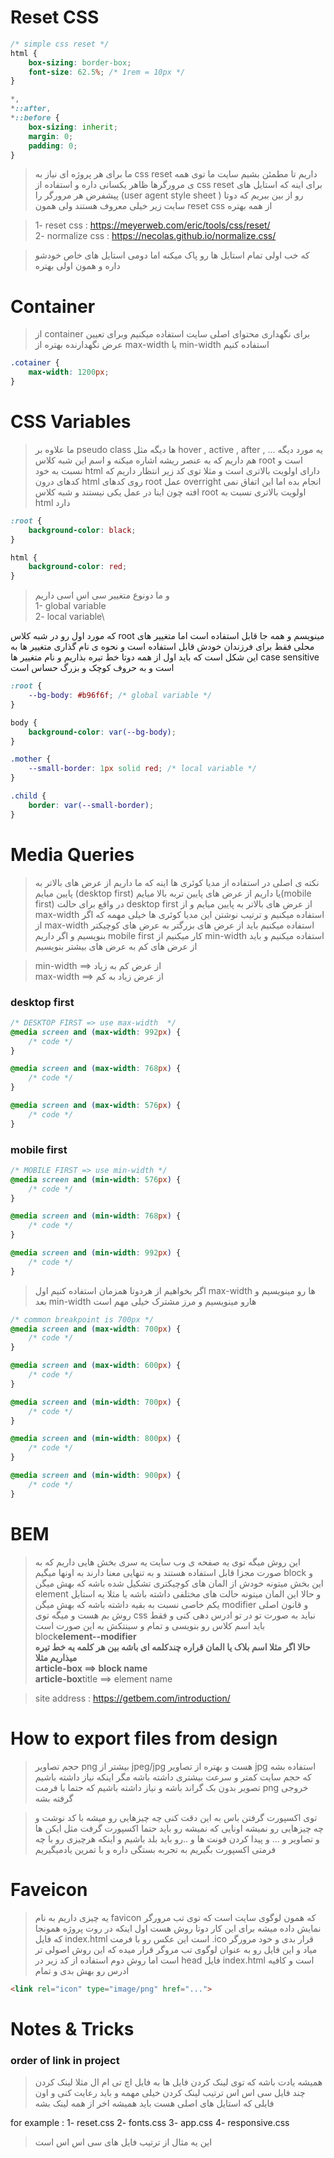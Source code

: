 # Reset CSS

```css
/* simple css reset */
html {
	box-sizing: border-box;
	font-size: 62.5%; /* 1rem = 10px */
}

*,
*::after,
*::before {
	box-sizing: inherit;
	margin: 0;
	padding: 0;
}
```

> ما برای هر پروژه ای نیاز به css reset داریم تا مطمئن بشیم سایت ما توی همه ی مرورگرها ظاهر یکسانی داره و استفاده از css reset برای اینه که استایل های پیشفرض هر مرورگر را (user agent style sheet ) رو از بین ببریم که دوتا سایت زیر خیلی معروف هستند ولی همون reset css از همه بهتره

> 1- reset css : https://meyerweb.com/eric/tools/css/reset/ \
> 2- normalize css : https://necolas.github.io/normalize.css/

> که خب اولی تمام استایل ها رو پاک میکنه اما دومی استایل های خاص خودشو داره و همون اولی بهتره

# Container

> از container برای نگهداری محتوای اصلی سایت استفاده میکنیم وبرای تعیین عرض نگهدارنده بهتره از max-width یا min-width استفاده کنیم

```css
.cotainer {
	max-width: 1200px;
}
```

# CSS Variables

> ما علاوه بر pseudo class ها دیگه مثل hover , active , after , ... یه مورد دیگه هم داریم که به عنصر ریشه اشاره میکنه و اسم این شبه کلاس root است و نسبت به خود html دارای اولویت بالاتری است و مثلا توی کد زیر انتظار داریم که کدهای درون html روی کدهای root عمل overright انجام بده اما این اتفاق نمی افته چون اینا در عمل یکی نیستند و شبه کلاس root اولویت بالاتری نسبت به html دارد

```css
:root {
	background-color: black;
}

html {
	background-color: red;
}
```

> و ما دونوع متغییر سی اس اسی داریم \
> 1- global variable\
> 2- local variable\

که مورد اول رو در شبه کلاس root مینویسم و همه جا قابل استفاده است اما متغییر های محلی فقط برای فرزندان خودش قابل استفاده است و نحوه ی نام گذاری متغییر ها به این شکل است که باید اول از همه دوتا خط تیره بذاریم و نام متغییر ها case sensitive است و به حروف کوچک و بزرگ حساس است

```css
:root {
	--bg-body: #b96f6f; /* global variable */
}

body {
	background-color: var(--bg-body);
}

.mother {
	--small-border: 1px solid red; /* local variable */
}

.child {
	border: var(--small-border);
}
```

# Media Queries

> نکته ی اصلی در استفاده از مدیا کوئری ها اینه که ما داریم از عرض های بالاتر به پایین میایم (desktop first) یا داریم از عرض های پایین تربه بالا میایم(mobile first)
> در واقع برای حالت desktop first از عرض های بالاتر به پایین میایم و از max-width استفاده میکنیم و ترتیب نوشتن این مدیا کوئری ها خیلی مهمه که اگر از max-width استفاده میکنیم باید از عرض های بزرگتر به عرض های کوچیکتر بنویسیم
> و اگر داریم mobile first کار میکنیم از min-width استفاده میکنیم و باید از عرض های کم به عرض های بیشتر بنویسیم

> min-width ==> از عرض کم به زیاد\
> max-width ==> از عرض زیاد به کم

### desktop first

```css
/* DESKTOP FIRST => use max-width  */
@media screen and (max-width: 992px) {
	/* code */
}

@media screen and (max-width: 768px) {
	/* code */
}

@media screen and (max-width: 576px) {
	/* code */
}
```

### mobile first

```css
/* MOBILE FIRST => use min-width */
@media screen and (min-width: 576px) {
	/* code */
}

@media screen and (min-width: 768px) {
	/* code */
}

@media screen and (min-width: 992px) {
	/* code */
}
```

> اگر بخواهیم از هردوتا همزمان استفاده کنیم اول max-width ها رو مینویسیم و بعد min-width هارو مینویسیم و مرز مشترک خیلی مهم است

```css
/* common breakpoint is 700px */
@media screen and (max-width: 700px) {
	/* code */
}

@media screen and (max-width: 600px) {
	/* code */
}

@media screen and (min-width: 700px) {
	/* code */
}

@media screen and (min-width: 800px) {
	/* code */
}

@media screen and (min-width: 900px) {
	/* code */
}
```

# BEM

> این روش میگه توی یه صفحه ی وب سایت یه سری بخش هایی داریم که به صورت مجزا قابل استفاده هستند و به تنهایی معنا دارند به اونها میگیم block و این بخش میتونه خودش از المان های کوچیکتری تشکیل شده باشه که بهش میگن element و حالا این المان میتونه حالت های مختلفی داشته باشه یا مثلا یه استایل یکم خاصی نسبت به بقیه داشته باشه که بهش میگن modifier و قانون اصلی روش بم هست و میگه توی css نباید به صورت تو در تو ادرس دهی کنی و فقط باید اسم کلاس رو بنویسی و تمام و سینتکش به این صورت است\
> block**element--modifier\
> حالا اگر مثلا اسم بلاک یا المان قراره چندکلمه ای باشه بین هر کلمه یه خط تیره میذاریم مثلا\
> article-box ==> block name\
> article-box**title ==> element name

> site address : https://getbem.com/introduction/

# How to export files from design

> حجم تصاویر png بیشتر از jpeg/jpg هست و بهتره از تصاویر jpg استفاده بشه که حجم سایت کمتر و سرعت بیشتری داشته باشه مگر اینکه نیاز داشته باشیم تصویر بدون بک گراند باشه و نیاز داشته باشیم که حتما با فرمت png خروجی گرفته بشه

> توی اکسپورت گرفتن باس به این دقت کنی چه چیزهایی رو میشه با کد نوشت و چه چیزهایی رو نمیشه اونایی که نمیشه رو باید حتما اکسپورت گرفت مثل ایکن ها و تصاویر و ... و پیدا کردن فونت ها و ..رو باید بلد باشیم و اینکه هرچیزی رو با چه فرمتی اکسپورت بگیریم به تجربه بستگی داره و با تمرین یادمیگیریم


# Faveicon

> یه چیزی داریم به نام favicon  که همون لوگوی سایت است که توی تب مرورگر نمایش داده میشه برای این کار دوتا روش هست اول اینکه در روت پروژه همونجا که فایل index.html است این عکس رو با فرمت .ico قرار بدی و خود مرورگر میاد و این فایل رو به عنوان لوگوی تب مروگر قرار میده که این روش اصولی تر است اما روش دوم استفاده از کد زیر در head فایل index.html است و کافیه ادرس رو بهش بدی و تمام

```html
<link rel="icon" type="image/png" href="...">
```

# Notes & Tricks

### order of link in project

> همیشه یادت باشه که توی لینک کردن فایل ها به فایل اچ تی ام ال مثلا لینک کردن چند فایل سی اس اس ترتیب لینک کردن خیلی مهمه و باید رعایت کنی و اون فایلی که  استایل های اصلی هست باید همیشه اخر از همه لینک بشه

for example : 
1- reset.css
2- fonts.css
3- app.css
4- responsive.css

> این یه مثال از ترتیب فایل های سی اس اس است



